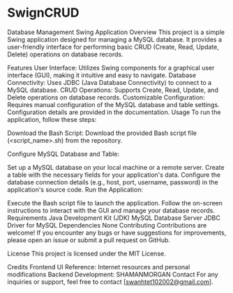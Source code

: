 # SwignCRUD


Database Management Swing Application
Overview
This project is a simple Swing application designed for managing a MySQL database. It provides a user-friendly interface for performing basic CRUD (Create, Read, Update, Delete) operations on database records.

Features
User Interface: Utilizes Swing components for a graphical user interface (GUI), making it intuitive and easy to navigate.
Database Connectivity: Uses JDBC (Java Database Connectivity) to connect to a MySQL database.
CRUD Operations: Supports Create, Read, Update, and Delete operations on database records.
Customizable Configuration: Requires manual configuration of the MySQL database and table settings. Configuration details are provided in the documentation.
Usage
To run the application, follow these steps:

Download the Bash Script: Download the provided Bash script file (<script_name>.sh) from the repository.

Configure MySQL Database and Table:

Set up a MySQL database on your local machine or a remote server.
Create a table with the necessary fields for your application's data.
Configure the database connection details (e.g., host, port, username, password) in the application's source code.
Run the Application:

Execute the Bash script file to launch the application.
Follow the on-screen instructions to interact with the GUI and manage your database records.
Requirements
Java Development Kit (JDK)
MySQL Database Server
JDBC Driver for MySQL
Dependencies
None
Contributing
Contributions are welcome! If you encounter any bugs or have suggestions for improvements, please open an issue or submit a pull request on GitHub.

License
This project is licensed under the MIT License.

Credits
Frontend UI Reference: Internet resources and personal modifications
Backend Development: SHAMANMORGAN 
Contact
For any inquiries or support, feel free to contact [swanhtet102002@gmail.com].

